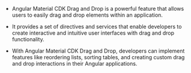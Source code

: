 - Angular Material CDK Drag and Drop is a powerful feature that allows users to easily drag and drop elements within an application.

- It provides a set of directives and services that enable developers to create interactive and intuitive user interfaces with drag and drop functionality.

- With Angular Material CDK Drag and Drop, developers can implement features like reordering lists, sorting tables, and creating custom drag and drop interactions in their Angular applications.